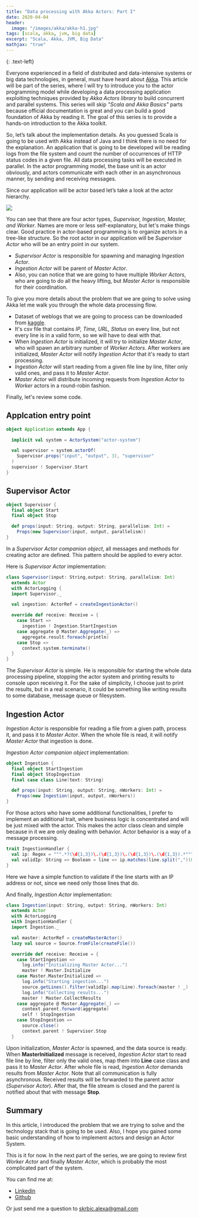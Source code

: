 ```yaml
---
title: "Data processing with Akka Actors: Part I"
date: 2020-04-04
header:
  image: "/images/akka/akka-h1.jpg"
tags: [scala, akka, jvm, big data]
excerpt: "Scala, Akka, JVM, Big Data"
mathjax: "true"
---
```


{: .text-left}

Everyone experienced in a field of distributed and data-intensive systems or big data technologies,
in general, must have heard about [Akka](https://akka.io/).
This article will be part of the series, where I will try to introduce you to the actor programming model while developing a data processing application exploiting techniques provided by *Akka Actors library* to build concurrent and parallel systems. This series will skip *"Scala and Akka Basics"* parts because official documentation is great and you can build a good foundation of Akka by reading it.  The goal of this series is to provide a hands-on introduction to the Akka toolkit.

So, let’s talk about the implementation details. As you guessed Scala is going to be used with Akka instead of Java and I think there is no need for the explanation.
An application that is going to be developed will be reading logs from the file system and count the number of occurrences of HTTP status codes in a given file. All data processing tasks will be executed in parallel.
In the actor programming model, the base unit is an actor obviously, and actors communicate with each other in an asynchronous manner, by sending and receiving messages.

Since our application will be actor based let’s take a look at the actor hierarchy.

<img src="{{ site.url }}{{ site.baseurl }}/images/akka/actor-hierarchy.jpg">

You can see that there are four actor types, *Supervisor, Ingestion, Master, and Worker*. Names are more or less self-explanatory, but let's make things clear. Good practice in actor-based programming is to organize actors in a tree-like structure. So the root actor in our application will be
*Supervisor Actor* who will be an entry point in our system. 

* *Supervisor Actor* is responsible for spawning and managing *Ingestion Actor*. 
* *Ingestion Actor*  will be parent of *Master Actor*. 
* Also, you can notice that we are going to have multiple *Worker Actors*, who are going to do all the heavy lifting, but *Master Actor* is responsible for their coordination.

To give you more details about the problem that we are going to solve using Akka let me walk you through the whole data processing flow.
* Dataset of weblogs that we are going to process can be downloaded from [kaggle](https://www.kaggle.com/shawon10/web-log-dataset).
* It's csv file that contains *IP, Time, URL, Status* on every line, but not every line is in a valid form, so we will have to deal with that.
* When *Ingestion Actor* is initialized, it will try to initialize *Master Actor*, who will spawn an arbitrary number of *Worker Actors*. After workers are initialized, *Master Actor* will notify *Ingestion Actor* that it's ready to start processing.
* *Ingestion Actor* will start reading from a given file line by line, filter only valid ones, and pass it to *Master Actor*.
* *Master Actor* will distribute incoming requests from *Ingestion Actor* to *Worker* actors in a round-robin fashion. 

Finally, let's review some code.

## Applcation entry point

```scala
object Application extends App {

  implicit val system = ActorSystem("actor-system")

  val supervisor = system.actorOf(
    Supervisor.props("input", "output", 3), "supervisor"
  )
  supervisor ! Supervisor.Start
}
```

## Supervisor Actor

```scala
object Supervisor {
  final object Start
  final object Stop

  def props(input: String, output: String, parallelism: Int) =
    Props(new Supervisor(input, output, parallelism))
}
```

In a *Supervisor Actor companion object*, all messages and methods for creating actor are defined. This pattern should be applied to every actor.

Here is *Supervisor Actor* implementation:
```scala
class Supervisor(input: String,output: String, parallelism: Int)
  extends Actor
  with ActorLogging {
  import Supervisor._

  val ingestion: ActorRef = createIngestionActor()

  override def receive: Receive = {
    case Start =>
      ingestion ! Ingestion.StartIngestion
    case aggregate @ Master.Aggregate(_) =>
      aggregate.result.foreach(println)
    case Stop =>
      context.system.terminate()
  }
}
```
The *Supervisor Actor* is simple. He is responsible for starting the whole data processing pipeline, stopping the actor system and printing results to console upon receiving it. For the sake of simplicity, I choose just to print the results, but in a real scenario, it could be something like writing results to some database, message queue or filesystem.

## Ingestion Actor

*Ingestion Actor* is responsible for reading a file from a given path, process it, and pass it to *Master Actor*. When the whole file is read, it will notify *Master Actor* that ingestion is done.

*Ingestion Actor companion object* implementation:
```scala
object Ingestion {
  final object StartIngestion
  final object StopIngestion
  final case class Line(text: String)

  def props(input: String, output: String, nWorkers: Int) =
    Props(new Ingestion(input, output, nWorkers))
}
```
For those actors who have some additional functionalities, I prefer to implement an additional trait, where business logic is concentrated and will be just mixed with the actor. This makes the actor class clean and simple because in it we are only dealing with behavior. Actor behavior is a way of a message processing.
```scala
trait IngestionHandler {
  val ip: Regex = """.*?(\d{1,3})\.(\d{1,3})\.(\d{1,3})\.(\d{1,3}).*""".r
  val validIp: String => Boolean = line => ip.matches(line.split(",")(0))
}
```
Here we have a simple function to validate if the line starts with an IP address or not, since we need only those lines that do.

And finally, *Ingestion Actor* implementation:

```scala
class Ingestion(input: String, output: String, nWorkers: Int)
  extends Actor 
  with ActorLogging
  with IngestionHandler {
  import Ingestion._

  val master: ActorRef = createMasterActor()
  lazy val source = Source.fromFile(createFile())

  override def receive: Receive = {
    case StartIngestion =>
      log.info("Initializing Master Actor...")
      master ! Master.Initialize
    case Master.MasterInitialized =>
      log.info("Starting ingestion...")
      source.getLines().filter(validIp).map(Line).foreach(master ! _)
      log.info("Collecting results...")
      master ! Master.CollectResults
    case aggregate @ Master.Aggregate(_) =>
      context.parent.forward(aggregate)
      self ! StopIngestion
    case StopIngestion =>
      source.close()
      context.parent ! Supervisor.Stop
  }
```

Upon initialization, *Master Actor* is spawned, and the data source is ready. When **MasterInitialized** message is received, *Ingestion Actor* start to read file line by line, filter only the valid ones, map them into **Line** case class and pass it to *Master Actor*. After whole file is read,
*Ingestion Actor* demands results from  *Master Actor*. Note that all communication is fully asynchronous. Received results will be forwarded to the parent actor (*Supervisor Actor*). After that, the file stream is closed and the parent is notified about that with message **Stop**.

## Summary

In this article, I introduced the problem that we are trying to solve and the technology stack that is going to be used. Also, I hope you gained some basic understanding of how to implement actors and design an Actor System.

This is it for now. In the next part of the series, we are going to review first *Worker Actor* and finally *Master Actor*, which is probably the most complicated part of the system.

You can find me at:
* [Linkedin](https://www.linkedin.com/in/aleksandar-skrbic/)
* [Github](https://github.com/aleksandarskrbic)

Or just send me a question to [skrbic.alexa@gmail.com]()
